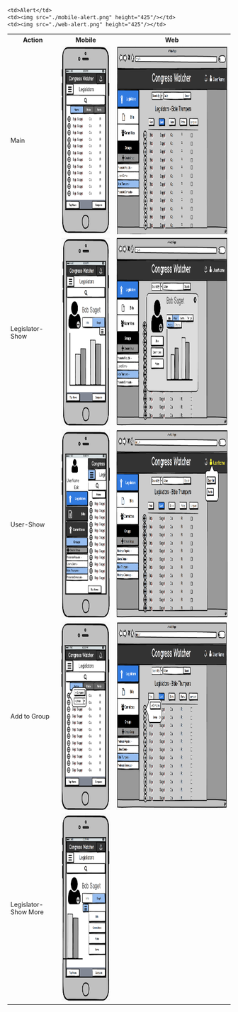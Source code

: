 <table>
  <tr>
    <th>Action</th>
    <th>Mobile</th> 
    <th>Web</th>
  </tr>
  <tr>
    <td>Main</td>
    <td><img src="./mobile-main.png" height="425"/></td> 
    <td><img src="./web-main.png" height="425"/></td>
  </tr>

  <tr>
    <td>Legislator-Show</td>
    <td><img src="./mobile-legislator-show.png" height="425"/></td> 
    <td><img src="./web-legislator-show.png" height="425"/></td>
  </tr>

   <tr>
    <td>User-Show</td>
    <td><img src="./mobile-main-hamburger.png" height="425"/></td> 
    <td><img src="./web-user.png" height="425"/></td>
   </tr>
   <tr>

    <td>Alert</td>
    <td><img src="./mobile-alert.png" height="425"/></td>
    <td><img src="./web-alert.png" height="425"/></td>
  </tr>

  <tr>
    <td>Add to Group</td>
    <td><img src="./mobile-main-add-legislator.png" height="425"/></td>
    <td><img src="./web-main-add-legislator.png" height="425"/></td>
  </tr>

  <tr>
    <td>Legislator-Show More</td>
    <td><img src="./mobile-legislator-show-more.png" height="425"/></td>
    <td></td>
  </tr>
</table>